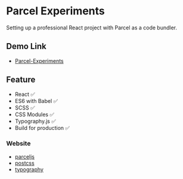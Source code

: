 # Parcel Experiments

Setting up a professional React project with Parcel as a code bundler.

## Demo Link

- [Parcel-Experiments](https://wook2124.github.io/Parcel-Experiments/)

## Feature

- React ✅
- ES6 with Babel ✅
- SCSS ✅
- CSS Modules ✅
- Typography.js ✅
- Build for production ✅

### Website

- [parceljs](https://ko.parceljs.org/)
- [postcss](https://postcss.org/)
- [typography](https://kyleamathews.github.io/typography.js/)
 
